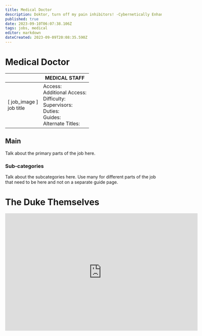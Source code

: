 ```yaml
---
title: Medical Doctor
description: Doktor, turn off my pain inhibitors! -Cybernetically Enhanced Bodyguard
published: true
date: 2023-09-10T06:07:38.106Z
tags: jobs, medical
editor: markdown
dateCreated: 2023-09-09T20:08:35.590Z
---
```


# Medical Doctor

|                             | MEDICAL STAFF                                                                                  |
|-----------------------------|----------------------------------------------------------------------------------------------|
| \[ job_image ]<br>job title | Access:<br>Additional Access:<br>Difficulty:<br>Supervisors:<br>Duties:<br>Guides:<br>Alternate Titles: |

## Main 
Talk about the primary parts of the job here.


### Sub-categories
Talk about the subcategories here. Use many for different parts of the job that need to be here and not on a separate guide page.

# The Duke Themselves
<iframe src="https://player.twitch.tv/?channel=thedukeofook&parent=wiki.monkestation.com" frameborder="0" allowfullscreen="true" scrolling="no" height="378" width="620"></iframe>